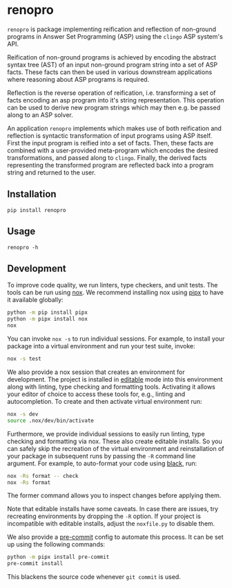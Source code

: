 # renopro

`renopro` is package implementing reification and reflection of non-ground programs in
Answer Set Programming (ASP) using the `clingo` ASP system's API.

Reification of non-ground programs is achieved by encoding the
abstract syntax tree (AST) of an input non-ground program string into
a set of ASP facts. These facts can then be used in various downstream
applications where reasoning about ASP programs is required.

Reflection is the reverse operation of reification, i.e. transforming
a set of facts encoding an asp program into it's string
representation.  This operation can be used to derive new program
strings which may then e.g. be passed along to an ASP solver.

An application `renopro` implements which makes use of both
reification and reflection is syntactic transformation of input
programs using ASP itself.  First the input program is reified into a
set of facts.  Then, these facts are combined with a user-provided
meta-program which encodes the desired transformations, and passed
along to `clingo`.  Finally, the derived facts representing the
transformed program are reflected back into a program string and
returned to the user.

## Installation

```shell
pip install renopro
```

## Usage

```shell
renopro -h
```

## Development

To improve code quality, we run linters, type checkers, and unit tests. The
tools can be run using [nox]. We recommend installing nox using [pipx] to have
it available globally:

```bash
python -m pip install pipx
python -m pipx install nox
nox
```

You can invoke `nox -s` to run individual sessions. For example, to install
your package into a virtual environment and run your test suite, invoke:

```bash
nox -s test
```

We also provide a nox session that creates an environment for development. The
project is installed in [editable] mode into this environment along with
linting, type checking and formatting tools. Activating it allows your editor
of choice to access these tools for, e.g., linting and autocompletion. To
create and then activate virtual environment run:

```bash
nox -s dev
source .nox/dev/bin/activate
```

Furthermore, we provide individual sessions to easily run linting, type
checking and formatting via nox. These also create editable installs. So you
can safely skip the recreation of the virtual environment and reinstallation of
your package in subsequent runs by passing the `-R` command line argument. For
example, to auto-format your code using [black], run:

```bash
nox -Rs format -- check
nox -Rs format
```

The former command allows you to inspect changes before applying them.

Note that editable installs have some caveats. In case there are issues, try
recreating environments by dropping the `-R` option. If your project is
incompatible with editable installs, adjust the `noxfile.py` to disable them.

We also provide a [pre-commit][pre] config to automate this process. It can be
set up using the following commands:

```bash
python -m pipx install pre-commit
pre-commit install
```

This blackens the source code whenever `git commit` is used.

[doc]: https://potassco.org/clingo/python-api/current/
[nox]: https://nox.thea.codes/en/stable/index.html
[pipx]: https://pypa.github.io/pipx/
[pre]: https://pre-commit.com/
[black]: https://black.readthedocs.io/en/stable/
[editable]: https://setuptools.pypa.io/en/latest/userguide/development_mode.html
